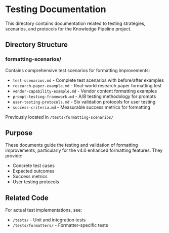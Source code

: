 # Testing Documentation

This directory contains documentation related to testing strategies, scenarios, and protocols for the Knowledge Pipeline project.

## Directory Structure

### formatting-scenarios/
Contains comprehensive test scenarios for formatting improvements:
- `test-scenarios.md` - Complete test scenarios with before/after examples
- `research-paper-example.md` - Real-world research paper formatting test
- `vendor-capability-example.md` - Vendor content formatting examples
- `prompt-testing-framework.md` - A/B testing methodology for prompts
- `user-testing-protocols.md` - Six validation protocols for user testing
- `success-criteria.md` - Measurable success metrics for formatting

Previously located in `/tests/formatting-scenarios/`

## Purpose

These documents guide the testing and validation of formatting improvements, particularly for the v4.0 enhanced formatting features. They provide:
- Concrete test cases
- Expected outcomes
- Success metrics
- User testing protocols

## Related Code

For actual test implementations, see:
- `/tests/` - Unit and integration tests
- `/tests/formatters/` - Formatter-specific tests
